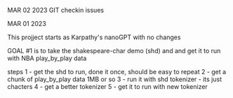MAR 02 2023 
    GIT checkin issues

MAR 01 2023 

This projject starts as Karpathy's nanoGPT with no changes

GOAL #1 is to take the shakespeare-char demo (shd) and 
and get it to run with NBA play_by_play data

steps
  1 - get the shd to run, done it once, should be easy to repeat
  2 - get a chunk of play_by_play data  1MB or so
  3 - run it with shd tokenizer  - its just chacters
  4 - get a better tokenizer
  5 - get it to run with new tokenizer